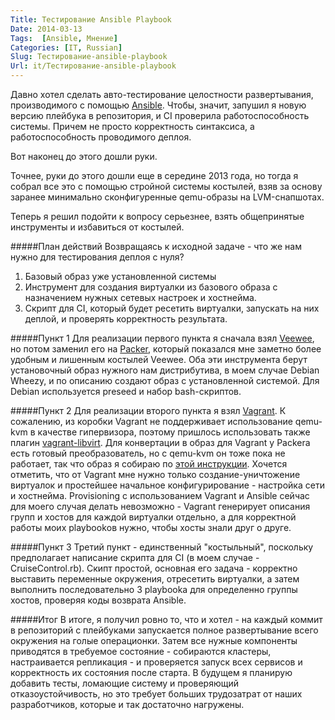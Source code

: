```yaml
---
Title: Тестирование Ansible Playbook
Date: 2014-03-13
Tags:  [Ansible, Мнение]
Categories: [IT, Russian]
Slug: Тестирование-ansible-playbook
Url: it/Тестирование-ansible-playbook
---
```


Давно хотел сделать авто-тестирование целостности развертывания, производимого
с помощью [Ansible](http://ansible.com). Чтобы, значит, запушил я новую версию плейбука в репозитория,
и CI проверила работоспособность системы. Причем не просто корректность синтаксиса,
а работоспособность проводимого деплоя.

Вот наконец до этого дошли руки.

Точнее, руки до этого дошли еще в середине 2013 года, но тогда я собрал все это
с помощью стройной системы костылей, взяв за основу заранее минимально
сконфигуренные qemu-образы на LVM-снапшотах.

Теперь я решил подойти к вопросу серьезнее, взять общепринятые инструменты
и избавиться от костылей.

#####План действий
Возвращаясь к исходной задаче - что же нам нужно для тестирования деплоя с нуля?

1. Базовый образ уже установленной системы
2. Инструмент для создания виртуалки из базового образа с назначением
   нужных сетевых настроек и хостнейма.
3. Скрипт для CI, который будет ресетить виртуалки, запускать на них деплой,
   и проверять корректность результата.

#####Пункт 1
Для реализации первого пункта я сначала взял [Veewee](https://github.com/jedi4ever/veewee), но потом заменил его на [Packer](http://packer.io), который показался
мне заметно более удобным и лишенным костылей Veewee.
Оба эти инструмента берут установочный образ нужного нам дистрибутива,
в моем случае Debian Wheezy, и по описанию создают образ с установленной системой.
Для Debian используется preseed и набор bash-скриптов.

#####Пункт 2
Для реализации второго пункта я взял [Vagrant](http://vagrantup.com).
К сожалению, из коробки Vagrant не поддерживает использование qemu-kvm
в качестве гипервизора, поэтому пришлось использовать также
плагин [vagrant-libvirt](https://github.com/pradels/vagrant-libvirt).
Для конвертации в образ для Vagrant у Packerа есть готовый преобразователь,
но с qemu-kvm он тоже пока не работает, так что образ я собираю по
[этой инструкции](https://github.com/pradels/vagrant-libvirt/tree/master/example_box).
Хочется отметить, что от Vagrant мне нужно только создание-уничтожение виртуалок
и простейшее начальное конфигурирование - настройка сети и хостнейма. Provisioning
с использованием Vagrant и Ansible сейчас для моего случая делать невозможно -
Vagrant генерирует описания групп и хостов для каждой виртуалки отдельно,
а для корректной работы моих playbookов нужно, чтобы хосты знали друг о друге.

#####Пункт 3
Третий пункт - единственный "костыльный", поскольку предполагает написание
скрипта для CI (в моем случае - CruiseControl.rb). Скипт простой, основная
его задача - корректно выставить переменные окружения, отресетить виртуалки, а затем
выполнить последовательно 3 playbookа для определенно группы хостов, проверяя
коды возврата Ansible.

#####Итог
В итоге, я получил ровно то, что и хотел - на каждый коммит в репозиторий с плейбуками
запускается полное развертывание всего окружения на голые операционки. Затем
все нужные компоненты приводятся в требуемое состояние - собираются кластеры,
настраивается репликация - и проверяется запуск всех сервисов и корректность их
состояния после старта. В будущем я планирую добавить тесты, ломающие систему
и проверяющий отказоустойчивость, но это требует больших трудозатрат от наших
разработчиков, которые и так достаточно нагружены.
